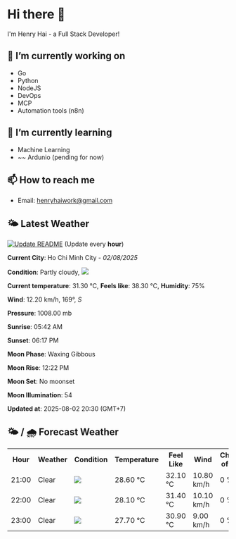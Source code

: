 # Hi there 👋

I'm Henry Hai - a Full Stack Developer!

## 🔭 I’m currently working on

- Go
- Python
- NodeJS
- DevOps
- MCP
- Automation tools (n8n)

## 🌱 I’m currently learning

- Machine Learning
- ~~ Ardunio (pending for now)

## 📫 How to reach me

- Email: <henryhaiwork@gmail.com>

## 🌤️ Latest Weather
[![Update README](https://github.com/henry0hai/henry0hai/actions/workflows/udpateReadme.yml/badge.svg)](https://github.com/henry0hai/henry0hai/actions/workflows/udpateReadme.yml)
(Update every **hour**)
<!-- CURRENT_WEATHER:START -->
**Current City**: Ho Chi Minh City - *02/08/2025*

**Condition**: Partly cloudy, <img src="https://cdn.weatherapi.com/weather/64x64/night/116.png"/>

**Current temperature**: 31.30 °C, **Feels like**: 38.30 °C, **Humidity**: 75%

**Wind**: 12.20 km/h, 169°, *S*

**Pressure**: 1008.00 mb

**Sunrise**: 05:42 AM

**Sunset**: 06:17 PM

**Moon Phase**: Waxing Gibbous

**Moon Rise**: 12:22 PM

**Moon Set**: No moonset

**Moon Illumination**: 54

**Updated at**: 2025-08-02 20:30 (GMT+7)<!-- CURRENT_WEATHER:END -->

## 🌤️ / 🌧️ Forecast Weather
<!-- FORECAST_WEATHER:START -->
<table>
		<tr>
			<th>Hour</th>
			<th>Weather</th>
			<th>Condition</th>
			<th>Temperature</th>
			<th>Feel Like</th>
			<th>Wind</th>
			<th>Chance of Rain</th>
		</tr>
				<tr>
					<td>21:00</td>
					<td>Clear </td>
					<td><img src='https://cdn.weatherapi.com/weather/64x64/night/113.png'/></td>
					<td>28.60 °C</td>
					<td>32.10 °C</td>
					<td>10.80 km/h</td>
					<td>0 %</td>
				</tr>
				<tr>
					<td>22:00</td>
					<td>Clear </td>
					<td><img src='https://cdn.weatherapi.com/weather/64x64/night/113.png'/></td>
					<td>28.10 °C</td>
					<td>31.40 °C</td>
					<td>10.10 km/h</td>
					<td>0 %</td>
				</tr>
				<tr>
					<td>23:00</td>
					<td>Clear </td>
					<td><img src='https://cdn.weatherapi.com/weather/64x64/night/113.png'/></td>
					<td>27.70 °C</td>
					<td>30.90 °C</td>
					<td>9.00 km/h</td>
					<td>0 %</td>
				</tr>
</table>
<!-- FORECAST_WEATHER:END -->
